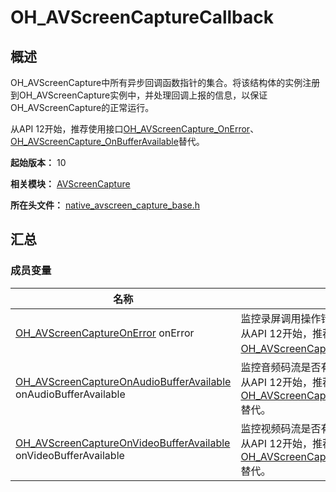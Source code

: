 # OH_AVScreenCaptureCallback

## 概述

OH_AVScreenCapture中所有异步回调函数指针的集合。将该结构体的实例注册到OH_AVScreenCapture实例中，并处理回调上报的信息，以保证OH_AVScreenCapture的正常运行。

从API 12开始，推荐使用接口[OH_AVScreenCapture_OnError](capi-native-avscreen-capture-base-h.md#oh_avscreencapture_onerror)、[OH_AVScreenCapture_OnBufferAvailable](capi-native-avscreen-capture-base-h.md#oh_avscreencapture_onbufferavailable)替代。

**起始版本：** 10

**相关模块：** [AVScreenCapture](capi-avscreencapture.md)

**所在头文件：** [native_avscreen_capture_base.h](capi-native-avscreen-capture-base-h.md)

## 汇总

### 成员变量

| 名称 | 描述 |
| -- | -- |
| [OH_AVScreenCaptureOnError](capi-native-avscreen-capture-base-h.md#oh_avscreencaptureonerror) onError | 监控录屏调用操作错误。<br>从API 12开始，推荐使用接口[OH_AVScreenCapture_OnError](capi-native-avscreen-capture-base-h.md#oh_avscreencapture_onerror)替代。 |
| [OH_AVScreenCaptureOnAudioBufferAvailable](capi-native-avscreen-capture-base-h.md#oh_avscreencaptureonaudiobufferavailable) onAudioBufferAvailable | 监控音频码流是否有数据产生。<br>从API 12开始，推荐使用接口[OH_AVScreenCapture_OnBufferAvailable](capi-native-avscreen-capture-base-h.md#oh_avscreencapture_onbufferavailable)替代。 |
| [OH_AVScreenCaptureOnVideoBufferAvailable](capi-native-avscreen-capture-base-h.md#oh_avscreencaptureonvideobufferavailable) onVideoBufferAvailable | 监控视频码流是否有数据产生。<br>从API 12开始，推荐使用接口[OH_AVScreenCapture_OnBufferAvailable](capi-native-avscreen-capture-base-h.md#oh_avscreencapture_onbufferavailable)替代。 |



